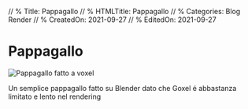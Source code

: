 // % Title: Pappagallo
// % HTMLTitle: Pappagallo
// % Categories: Blog Render
// % CreatedOn: 2021-09-27
// % EditedOn: 2021-09-27

# Pappagallo

![Pappagallo fatto a voxel]([staticoso:Site:RelativeRoot]Assets/Render/Parrot.png)

Un semplice pappagallo fatto su Blender dato che Goxel é abbastanza limitato e lento nel rendering
